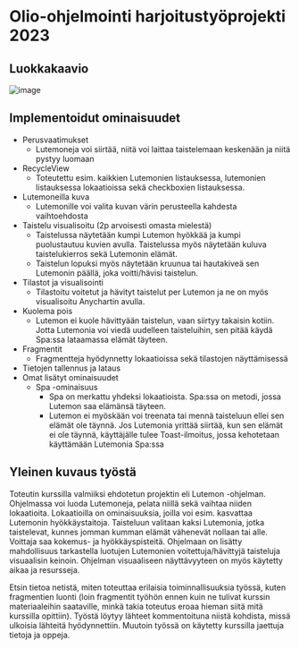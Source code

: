 # Olio-ohjelmointi harjoitustyöprojekti 2023

## Luokkakaavio ##

![image](https://user-images.githubusercontent.com/118518912/235314408-47a01612-5f5a-42b3-8fbf-9d8e5606ed73.png)

## Implementoidut ominaisuudet ##

* Perusvaatimukset
  * Lutemoneja voi siirtää, niitä voi laittaa taistelemaan keskenään ja niitä pystyy luomaan
* RecycleView
  * Toteutettu esim. kaikkien Lutemonien listauksessa, lutemonien listauksessa lokaatioissa sekä checkboxien listauksessa.
* Lutemoneilla kuva
  * Lutemonille voi valita kuvan värin perusteella kahdesta vaihtoehdosta
* Taistelu visualisoitu (2p arvoisesti omasta mielestä)
  * Taistelussa näytetään kumpi Lutemon hyökkää ja kumpi puolustautuu kuvien avulla. Taistelussa myös näytetään kuluva taistelukierros sekä Lutemonin elämät. 
  * Taistelun lopuksi myös näytetään kruunua tai hautakiveä sen Lutemonin päällä, joka voitti/hävisi taistelun. 
* Tilastot ja visualisointi
  * Tilastoitu voitetut ja hävityt taistelut per Lutemon ja ne on myös visualisoitu Anychartin avulla.
* Kuolema pois
  * Lutemon ei kuole hävittyään taistelun, vaan siirtyy takaisin kotiin. Jotta Lutemonia voi viedä uudelleen taisteluihin, sen pitää käydä Spa:ssa lataamassa elämät täyteen. 
* Fragmentit
  * Fragmentteja hyödynnetty lokaatioissa sekä tilastojen näyttämisessä
* Tietojen tallennus ja lataus 
* Omat lisätyt ominaisuudet
  * Spa -ominaisuus
    * Spa on merkattu yhdeksi lokaatioista. Spa:ssa on metodi, jossa Lutemon saa elämänsä täyteen.
    * Lutemon ei myöskään voi treenata tai mennä taisteluun ellei sen elämät ole täynnä. Jos Lutemonia yrittää siirtää, kun sen elämät ei ole täynnä, 
    käyttäjälle tulee Toast-ilmoitus, jossa kehotetaan käyttämään Lutemonia Spa:ssa
   
   
 ## Yleinen kuvaus työstä ##
 
 Toteutin kurssilla valmiiksi ehdotetun projektin eli Lutemon -ohjelman. Ohjelmassa voi luoda Lutemoneja, pelata niillä sekä vaihtaa 
 niiden lokaatioita. Lokaatioilla on ominaisuuksia, joilla voi esim. kasvattaa Lutemonin hyökkäystaitoja. Taisteluun valitaan kaksi Lutemonia, 
 jotka taistelevat, kunnes jomman kumman elämät vähenevät nollaan tai alle. Voittaja saa kokemus- ja hyökkäyspisteitä. Ohjelmaan on lisätty mahdollisuus tarkastella
 luotujen Lutemonien voitettuja/hävittyjä taisteluja visuaalisin keinoin. Ohjelman visuaaliseen näyttävyyteen on myös käytetty aikaa ja resursseja.  
   
 Etsin tietoa netistä, miten toteuttaa erilaisia toiminnallisuuksia työssä, kuten fragmentien luonti (loin fragmentit työhön ennen kuin ne tulivat
 kurssin materiaaleihin saataville, minkä takia toteutus eroaa hieman siitä mitä kurssilla opittiin). Työstä löytyy lähteet kommentoituna niistä kohdista, missä 
 ulkoisia lähteitä hyödynnettiin. Muutoin työssä on käytetty kurssilla jaettuja tietoja ja oppeja. 
    
